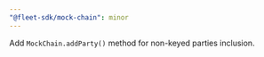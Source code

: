 ```yaml
---
"@fleet-sdk/mock-chain": minor
---
```


Add `MockChain.addParty()` method for non-keyed parties inclusion.
